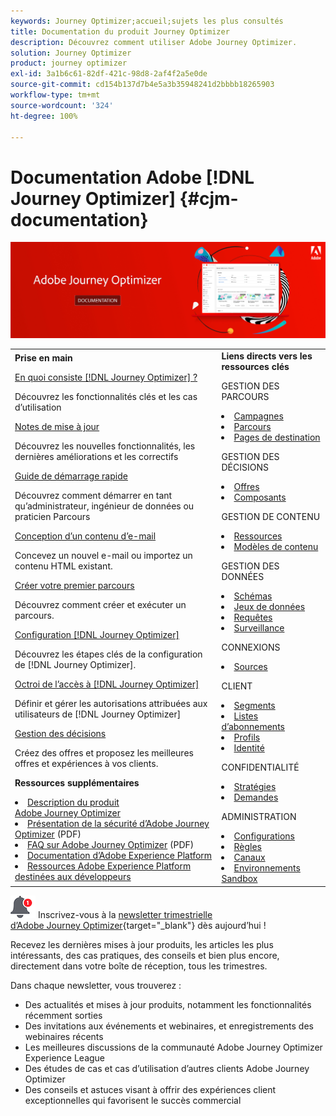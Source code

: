 ```yaml
---
keywords: Journey Optimizer;accueil;sujets les plus consultés
title: Documentation du produit Journey Optimizer
description: Découvrez comment utiliser Adobe Journey Optimizer.
solution: Journey Optimizer
product: journey optimizer
exl-id: 3a1b6c61-82df-421c-98d8-2af4f2a5e0de
source-git-commit: cd154b137d7b4e5a3b35948241d2bbbb18265903
workflow-type: tm+mt
source-wordcount: '324'
ht-degree: 100%

---
```


# Documentation Adobe [!DNL Journey Optimizer] {#cjm-documentation}

![](using/assets/do-not-localize/banner-cjm.jpg)

<table style="table-layout:fixed">
<tr style="border: 0;">
  <td>
    <div><strong>Prise en main</strong>
    </div>
    <p>
    <em></em>
    <p>
    <div>
      <a href="using/start/get-started.md">En quoi consiste [!DNL Journey Optimizer] ?</a>
    </div>
    <p>Découvrez les fonctionnalités clés et les cas d’utilisation
    <p>
    <div>
      <a href="using/rn/release-notes.md">Notes de mise à jour</a>
    </div>
    <p>Découvrez les nouvelles fonctionnalités, les dernières améliorations et les correctifs
   <p>
    <div>
      <a href="using/start/quick-start.md">Guide de démarrage rapide</a>
    </div>
    <p>
    Découvrez comment démarrer en tant qu’administrateur, ingénieur de données ou praticien Parcours
    <p>
    <p>
    <div>
      <a href="using/email/get-started-email-design.md">Conception d’un contenu d’e-mail</a>
    </div>
    <p>
    Concevez un nouvel e-mail ou importez un contenu HTML existant.
    <p>
    <div>
    <a href="using/building-journeys/journeys-uc.md">Créer votre premier parcours</a>
    </div>
    <p>Découvrez comment créer et exécuter un parcours.
    <p>
    <div>
    <a href="using/configuration/get-started-configuration.md">Configuration [!DNL Journey Optimizer]</a>
    </div>
    <p>Découvrez les étapes clés de la configuration de [!DNL Journey Optimizer].
    <p>
    <div>
    <a href="using/administration/permissions-overview.md">Octroi de l’accès à [!DNL Journey Optimizer]</a>
    </div>
    <p>Définir et gérer les autorisations attribuées aux utilisateurs de [!DNL Journey Optimizer]
    <p>
    <div>
    <a href="using/offers/get-started/starting-offer-decisioning.md">Gestion des décisions</a>
    </div>
    <p>  Créez des offres et proposez les meilleures offres et expériences à vos clients.
    <p>
    <p>
    <div><strong>Ressources supplémentaires</strong>
    </div>
    <p>
    <p>
    <div>
    <li>
      <a href="https://helpx.adobe.com/fr/legal/product-descriptions/adobe-journey-optimizer.html" target="_blank">Description du produit Adobe Journey Optimizer</a>
    </li>
    </div>
    <div>
    <li>
      <a href="https://www.adobe.com/content/dam/cc/en/security/pdfs/AJO_SecurityOverview.pdf" target="_blank">Présentation de la sécurité d’Adobe Journey Optimizer</a> (PDF)
    </li>
    </div>
    <div>
    <li>
      <a href="https://experienceleague.adobe.com/docs/journey-optimizer/assets/AJO-FAQ.pdf" target="_blank">FAQ sur Adobe Journey Optimizer</a> (PDF)
    </li>
    </div>
    <div>
    <li>
      <a href="https://experienceleague.adobe.com/docs/experience-platform/landing/home.html?lang=fr" target="_blank">Documentation d’Adobe Experience Platform </a>
    </li>
    </div>
    <div>
      <li>
      <a href="https://www.adobe.com/fr/experience-platform/documentation-and-developer-resources.html" target="_blank">Ressources Adobe Experience Platform destinées aux développeurs</a>
    </li>
    </div>
  </td>
   <td>
   <div><strong>Liens directs vers les ressources clés</strong>
    </div>
    <p>
    <em></em>
    <p>
    <p>GESTION DES PARCOURS</p>
    <li>
      <a href="using/campaigns/get-started-with-campaigns.md">Campagnes</a>
    </li>
        <li>
      <a href="using/building-journeys/journey-gs.md">Parcours</a>
    </li>
    <li>
      <a href="using/landing-pages/get-started-lp.md"> Pages de destination </a>
    </li>
    <p>
    <p>GESTION DES DÉCISIONS</p>
    <li>
      <a href="using/offers/get-started/starting-offer-decisioning.md">Offres</a>
    </li>
     <li>
      <a href="using/offers/offer-library/key-steps.md">Composants</a>
    </li>
    <p>
    <p>GESTION DE CONTENU</p>
    <li>
      <a href="using/email/assets-essentials.md">Ressources</a>
    </li>
    <li>
      <a href="using/email/content-templates.md">Modèles de contenu </a>
    </li>
    <p>
    <p>GESTION DES DONNÉES</p>
    <li>
      <a href="using/data/get-started-schemas.md">Schémas</a>
    </li>
     <li>
      <a href="using/data/get-started-datasets.md">Jeux de données</a>
    </li>
        <li>
      <a href="using/data/get-started-queries.md">Requêtes</a>
    </li>
     <li>
      <a href="https://experienceleague.adobe.com/docs/experience-platform/ingestion/quality/monitor-data-ingestion.html?lang=fr" target="_blank">Surveillance</a>
    </li>
    <p>
    <p>CONNEXIONS</p>
    <li>
      <a href="using/start/get-started-sources.md">Sources</a>
    </li>
    <p>
    <p>CLIENT</p>
    <li>
      <a href="using/segment/about-segments.md">Segments</a>
    </li>
    </li>
    <li>
      <a href="using/landing-pages/subscription-list.md">Listes dʼabonnements</a>
    </li>     
    <li>
      <a href="using/segment/get-started-profiles.md">Profils</a>
    </li>
    <li>
      <a href="using/segment/get-started-identity.md">Identité</a>
    </li>
    <p>
    <p>CONFIDENTIALITÉ</p>
    <li>
      <a href="https://experienceleague.adobe.com/docs/experience-platform/privacy/home.html?lang=fr" target="_blank">Stratégies</a>
    </li>
    <li>
      <a href="https://experienceleague.adobe.com/docs/experience-platform/privacy/ui/user-guide.html?lang=fr"target="_blank">Demandes</a>
    </li>
    <p>
    <p>ADMINISTRATION</p>
    <li>
      <a href="using/configuration/about-data-sources-events-actions.md">Configurations </a>
    </li>
    <li>
      <a href="using/configuration/frequency-rules.md">Règles</a>
    </li>
    <li>
      <a href="using/configuration/get-started-configuration.md">Canaux</a>
    </li>
     <li>
      <a href="using/administration/sandboxes.md">Environnements Sandbox</a>
    </li>
  </td>
</tr>
</table>


![Newsletter](using/assets/do-not-localize/nl-icon.png) Inscrivez-vous à la [newsletter trimestrielle d’Adobe Journey Optimizer](https://www.adobe.com/subscription/Adobe_Journey_Optimizer_NL.html){target="_blank"} dès aujourd’hui !

Recevez les dernières mises à jour produits, les articles les plus intéressants, des cas pratiques, des conseils et bien plus encore, directement dans votre boîte de réception, tous les trimestres.

Dans chaque newsletter, vous trouverez :
* Des actualités et mises à jour produits, notamment les fonctionnalités récemment sorties
* Des invitations aux événements et webinaires, et enregistrements des webinaires récents
* Les meilleures discussions de la communauté Adobe Journey Optimizer Experience League
* Des études de cas et cas d’utilisation d’autres clients Adobe Journey Optimizer
* Des conseils et astuces visant à offrir des expériences client exceptionnelles qui favorisent le succès commercial